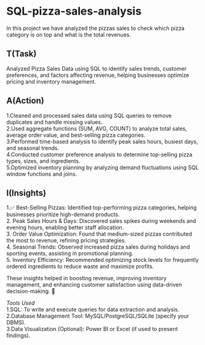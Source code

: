 # SQL-pizza-sales-analysis
In this project we have analyzed the pizzas sales to check which pizza category is on top and what is the total revenues.

## T(Task)  
Analyzed Pizza Sales Data using SQL to identify sales trends, customer preferences, and factors affecting revenue, helping businesses optimize pricing and inventory management.

## A(Action)  
1.Cleaned and processed sales data using SQL queries to remove duplicates and handle missing values.  
2.Used aggregate functions (SUM, AVG, COUNT) to analyze total sales, average order value, and best-selling pizza categories.  
3.Performed time-based analysis to identify peak sales hours, busiest days, and seasonal trends.  
4.Conducted customer preference analysis to determine top-selling pizza types, sizes, and ingredients.  
5.Optimized inventory planning by analyzing demand fluctuations using SQL window functions and joins.

## I(Insights)  
1.✅ Best-Selling Pizzas: Identified top-performing pizza categories, helping businesses prioritize high-demand products.  
2. Peak Sales Hours & Days: Discovered sales spikes during weekends and evening hours, enabling better staff allocation.  
3. Order Value Optimization: Found that medium-sized pizzas contributed the most to revenue, refining pricing strategies.  
4. Seasonal Trends: Observed increased pizza sales during holidays and sporting events, assisting in promotional planning.  
5. Inventory Efficiency: Recommended optimizing stock levels for frequently ordered ingredients to reduce waste and maximize profits.  

These insights helped in boosting revenue, improving inventory management, and enhancing customer satisfaction using data-driven decision-making. 🚀

*Tools Used*  
1.SQL: To write and execute queries for data extraction and analysis.  
2.Database Management Tool: MySQL/PostgreSQL/SQLite (specify your DBMS).  
3.Data Visualization (Optional): Power BI or Excel (if used to present findings).
